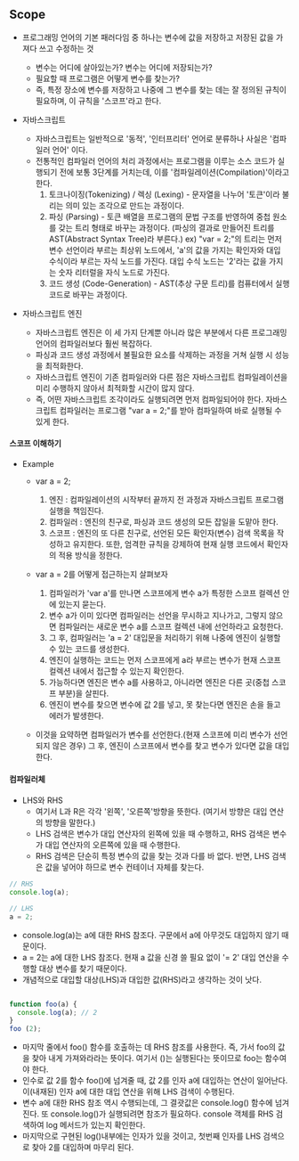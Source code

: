 ## Scope

- 프로그래밍 언어의 기본 패러다임 중 하나는 변수에 값을 저장하고 저장된 값을 가져다 쓰고 수정하는 것

  - 변수는 어디에 살아있는가? 변수는 어디에 저장되는가?
  - 필요할 때 프로그램은 어떻게 변수를 찾는가?
  - 즉, 특정 장소에 변수를 저장하고 나중에 그 변수를 찾는 데는 잘 정의된 규칙이 필요하며, 이 규칙을 '스코프'라고 한다.

- 자바스크립트

  - 자바스크립트는 일반적으로 '동적', '인터프리터' 언어로 분류하나 사실은 '컴파일러 언어' 이다.
  - 전통적인 컴파일러 언어의 처리 과정에서는 프로그램을 이루는 소스 코드가 실행되기 전에 보통 3단계를 거치는데, 이를 '컴파일레이션(Compilation)'이라고 한다.
    1. 토크나이징(Tokenizing) / 렉싱 (Lexing) - 문자열을 나누어 '토큰'이라 불리는 의미 있는 조각으로 만드는 과정이다.
    2. 파싱 (Parsing) - 토큰 배열을 프로그램의 문법 구조를 반영하여 중첩 원소를 갖는 트리 형태로 바꾸는 과정이다. (파싱의 결과로 만들어진 트리를 AST(Abstract Syntax Tree)라 부른다.)
       ex) "var = 2;"의 트리는 먼저 변수 선언이라 부르는 최상위 노드에서, 'a'의 값을 가지는 확인자와 대입 수식이라 부르는 자식 노드를 가진다.
       대입 수식 노드는 '2'라는 값을 가지는 숫자 리터럴을 자식 노드로 가진다.
    3. 코드 생성 (Code-Generation) - AST(추상 구문 트리)를 컴퓨터에서 실행 코드로 바꾸는 과정이다.

- 자바스크립트 엔진
  - 자바스크립트 엔진은 이 세 가지 단계뿐 아니라 많은 부분에서 다른 프로그래밍 언어의 컴파일러보다 훨씬 복잡하다.
  - 파싱과 코드 생성 과정에서 불필요한 요소를 삭제하는 과정을 거쳐 실행 시 성능을 최적화한다.
  - 자바스크립트 엔진이 기존 컴파일러와 다른 점은 자바스크립트 컴파일레이션을 미리 수행하지 않아서 최적화할 시간이 많지 않다.
  - 즉, 어떤 자바스크립트 조각이라도 실행되려면 먼저 컴파일되어야 한다. 자바스크립트 컴파일러는 프로그램 "var a = 2;"를 받아 컴파일하여 바로 실행될 수 있게 한다.

#### 스코프 이해하기

- Example

  - var a = 2;
    1. 엔진 : 컴파일레이션의 시작부터 끝까지 전 과정과 자바스크립트 프로그램 실행을 책임진다.
    2. 컴파일러 : 엔진의 친구로, 파싱과 코드 생성의 모든 잡일을 도맡아 한다.
    3. 스코프 : 엔진의 또 다른 친구로, 선언된 모든 확인자(변수) 검색 목록을 작성하고 유지한다.
       또한, 엄격한 규칙을 강제하여 현재 실행 코드에서 확인자의 적용 방식을 정한다.
  - var a = 2를 어떻게 접근하는지 살펴보자

    1. 컴파일러가 'var a'를 만나면 스코프에게 변수 a가 특정한 스코프 컬렉션 안에 있는지 묻는다.
    2. 변수 a가 이미 있다면 컴파일러는 선언을 무시하고 지나가고, 그렇지 않으면 컴파일러는 새로운 변수 a를 스코프 컬렉션 내에 선언하라고 요청한다.
    3. 그 후, 컴파일러는 'a = 2' 대입문을 처리하기 위해 나중에 엔진이 실행할 수 있는 코드를 생성한다.
    4. 엔진이 실행하는 코드는 먼저 스코프에게 a라 부르는 변수가 현재 스코프 컬렉션 내에서 접근할 수 있는지 확인한다.
    5. 가능하다면 엔진은 변수 a를 사용하고, 아니라면 엔진은 다른 곳(중첩 스코프 부분)을 살핀다.
    6. 엔진이 변수를 찾으면 변수에 값 2를 넣고, 못 찾는다면 엔진은 손을 들고 에러가 발생한다.

  - 이것을 요약하면 컴파일러가 변수를 선언한다.(현재 스코프에 미리 변수가 선언되지 않은 경우) 그 후, 엔진이 스코프에서 변수를 찾고 변수가 있다면 값을 대입한다.

#### 컴파일러체

- LHS와 RHS
  - 여기서 L과 R은 각각 '왼쪽', '오른쪽'방향을 뜻한다. (여기서 방향은 대입 연산의 방향을 말한다.)
  - LHS 검색은 변수가 대입 연산자의 왼쪽에 있을 때 수행하고, RHS 검색은 변수가 대입 연산자의 오른쪽에 있을 때 수행한다.
  - RHS 검색은 단순히 특정 변수의 값을 찾는 것과 다를 바 없다. 반면, LHS 검색은 값을 넣어야 하므로 변수 컨테이너 자체를 찾는다.

```Javascript
// RHS
console.log(a);

// LHS
a = 2;

```

- console.log(a)는 a에 대한 RHS 참조다. 구문에서 a에 아무것도 대입하지 않기 때문이다.
- a = 2는 a에 대한 LHS 참조다. 현재 a 값을 신경 쓸 필요 없이 '= 2' 대입 연산을 수행할 대상 변수를 찾기 때문이다.
- 개념적으로 대입할 대상(LHS)과 대입한 값(RHS)라고 생각하는 것이 낫다.

```Javascript

function foo(a) {
  console.log(a); // 2
}
foo (2);

```

- 마지막 줄에서 foo() 함수를 호출하는 데 RHS 참조를 사용한다. 즉, 가서 foo의 값을 찾아 내게 가져와라라는 뜻이다. 여기서 ()는 실행된다는 뜻이므로 foo는 함수여야 한다.
- 인수로 값 2를 함수 foo()에 넘겨줄 때, 값 2를 인자 a에 대입하는 연산이 일어난다. 이(내재된) 인자 a에 대한 대입 연산을 위해 LHS 검색이 수행된다.
- 변수 a에 대한 RHS 참조 역시 수행되는데, 그 결괏값은 console.log() 함수에 넘겨진다. 또 console.log()가 실행되려면 참조가 필요하다.
  console 객체를 RHS 검색하여 log 메서드가 있는지 확인한다.
- 마지막으로 구현된 log()내부에는 인자가 있을 것이고, 첫번째 인자를 LHS 검색으로 찾아 2를 대입하며 마무리 된다.
